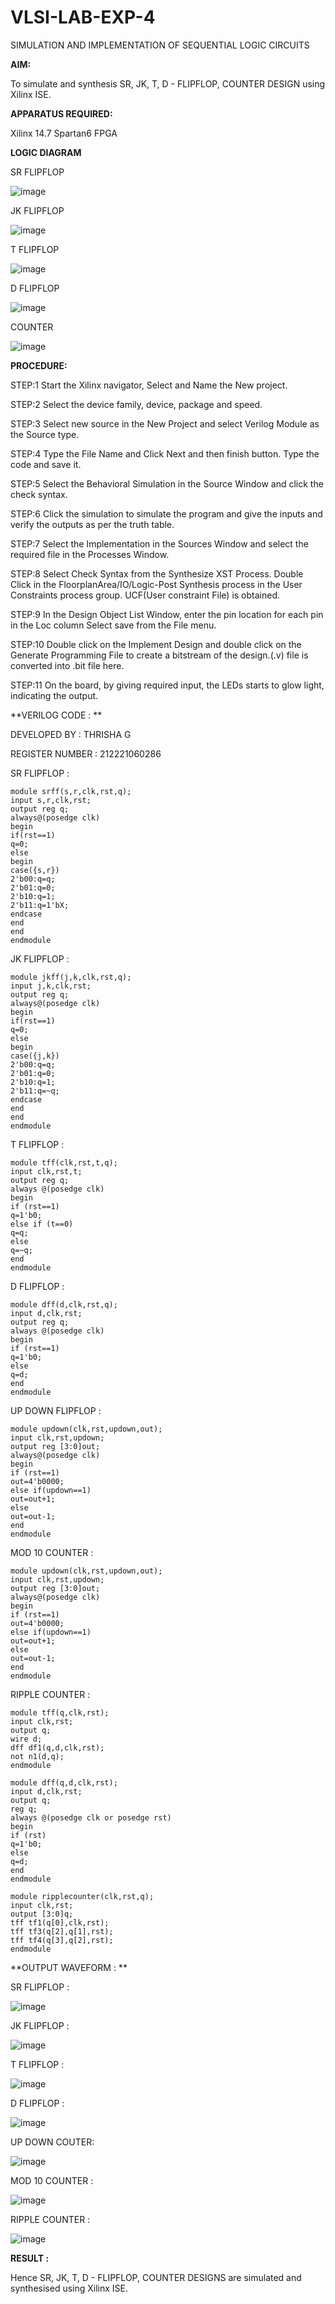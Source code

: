 # VLSI-LAB-EXP-4

SIMULATION AND IMPLEMENTATION OF SEQUENTIAL LOGIC CIRCUITS



**AIM:**
 
 
   To simulate and synthesis SR, JK, T, D - FLIPFLOP, COUNTER DESIGN using Xilinx ISE.




**APPARATUS REQUIRED:**


Xilinx 14.7
Spartan6 FPGA



**LOGIC DIAGRAM**



SR FLIPFLOP



![image](https://github.com/navaneethans/VLSI-LAB-EXP-4/assets/6987778/77fb7f38-5649-4778-a987-8468df9ea3c3)



JK FLIPFLOP



![image](https://github.com/navaneethans/VLSI-LAB-EXP-4/assets/6987778/1510e030-4ddc-42b1-88ce-d00f6f0dc7e6)



T FLIPFLOP



![image](https://github.com/navaneethans/VLSI-LAB-EXP-4/assets/6987778/7a020379-efb1-4104-85ee-439d660baa08)



D FLIPFLOP



![image](https://github.com/navaneethans/VLSI-LAB-EXP-4/assets/6987778/dda843c5-f0a0-4b51-93a2-eaa4b7fa8aa0)




COUNTER



![image](https://github.com/navaneethans/VLSI-LAB-EXP-4/assets/6987778/a1fc5f68-aafb-49a1-93d2-779529f525fa)


  


**PROCEDURE:**



STEP:1  Start  the Xilinx navigator, Select and Name the New project.



STEP:2  Select the device family, device, package and speed.       



STEP:3  Select new source in the New Project and select Verilog Module as the Source type.                       



STEP:4  Type the File Name and Click Next and then finish button. Type the code and save it.



STEP:5  Select the Behavioral Simulation in the Source Window and click the check syntax.                       



STEP:6  Click the simulation to simulate the program and  give the inputs and verify the outputs as per the truth table.               



STEP:7  Select the Implementation in the Sources Window and select the required file in the Processes Window.



STEP:8  Select Check Syntax from the Synthesize  XST Process. Double Click in the  FloorplanArea/IO/Logic-Post Synthesis process in the User Constraints process group. UCF(User constraint File) is obtained. 



STEP:9  In the Design Object List Window, enter the pin location for each pin in the Loc column Select save from the File menu.



STEP:10 Double click on the Implement Design and double click on the Generate Programming File to create a bitstream of the design.(.v) file is converted into .bit file here.



STEP:11  On the board, by giving required input, the LEDs starts to glow light, indicating the output.




**VERILOG CODE : **

 

DEVELOPED BY : THRISHA G

REGISTER NUMBER : 212221060286



SR FLIPFLOP :



~~~
module srff(s,r,clk,rst,q);
input s,r,clk,rst;
output reg q;
always@(posedge clk)
begin
if(rst==1)
q=0;
else
begin
case({s,r})
2'b00:q=q;
2'b01:q=0;
2'b10:q=1;
2'b11:q=1'bX;
endcase
end
end
endmodule
~~~



JK FLIPFLOP :



~~~
module jkff(j,k,clk,rst,q);
input j,k,clk,rst;
output reg q;
always@(posedge clk)
begin
if(rst==1)
q=0;
else
begin
case({j,k})
2'b00:q=q;
2'b01:q=0;
2'b10:q=1;
2'b11:q=~q;
endcase
end
end
endmodule
~~~



T FLIPFLOP :



~~~
module tff(clk,rst,t,q);
input clk,rst,t;
output reg q;
always @(posedge clk)
begin
if (rst==1)
q=1'b0;
else if (t==0)
q=q;
else
q=~q;
end
endmodule
~~~



D FLIPFLOP :



~~~
module dff(d,clk,rst,q);
input d,clk,rst;
output reg q;
always @(posedge clk)
begin
if (rst==1)
q=1'b0;
else
q=d;
end
endmodule
~~~



UP DOWN FLIPFLOP :



~~~
module updown(clk,rst,updown,out);
input clk,rst,updown;
output reg [3:0]out;
always@(posedge clk)
begin
if (rst==1)
out=4'b0000;
else if(updown==1)
out=out+1;
else
out=out-1;
end
endmodule
~~~



MOD 10 COUNTER :



~~~
module updown(clk,rst,updown,out);
input clk,rst,updown;
output reg [3:0]out;
always@(posedge clk)
begin
if (rst==1)
out=4'b0000;
else if(updown==1)
out=out+1;
else
out=out-1;
end
endmodule
~~~



RIPPLE COUNTER :



~~~
module tff(q,clk,rst);
input clk,rst;
output q;
wire d;
dff df1(q,d,clk,rst);
not n1(d,q);
endmodule

module dff(q,d,clk,rst);
input d,clk,rst;
output q;
reg q;
always @(posedge clk or posedge rst)
begin
if (rst)
q=1'b0;
else 
q=d;
end
endmodule

module ripplecounter(clk,rst,q);
input clk,rst;
output [3:0]q;
tff tf1(q[0],clk,rst);
tff tf3(q[2],q[1],rst);
tff tf4(q[3],q[2],rst);
endmodule
~~~



**OUTPUT WAVEFORM : **



 SR FLIPFLOP :



 ![image](https://github.com/thrishag/VLSI-LAB-EXP-4/assets/98105360/ee2c4de7-4c49-4538-ade8-6a20945486bc)




JK FLIPFLOP :



![image](https://github.com/thrishag/VLSI-LAB-EXP-4/assets/98105360/7087e432-c7e1-48db-8dce-99e250f33a96)



T FLIPFLOP :



![image](https://github.com/thrishag/VLSI-LAB-EXP-4/assets/98105360/071946c0-32e4-419c-a1ed-fcd7cfe48e75)



D FLIPFLOP :



![image](https://github.com/thrishag/VLSI-LAB-EXP-4/assets/98105360/f7ff8302-ad09-4958-8988-4d911cd4692c)



UP DOWN COUTER:



![image](https://github.com/thrishag/VLSI-LAB-EXP-4/assets/98105360/80773513-308d-493f-b57c-5992cc565691)



MOD 10 COUNTER :



![image](https://github.com/thrishag/VLSI-LAB-EXP-4/assets/98105360/864e1408-f220-42af-9d58-f0bde065f6ce)



RIPPLE COUNTER :



![image](https://github.com/thrishag/VLSI-LAB-EXP-4/assets/98105360/28ba5c9d-5cf5-4189-8811-afde94e1ef21)




**RESULT :**



Hence SR, JK, T, D - FLIPFLOP, COUNTER DESIGNS are simulated and synthesised using Xilinx ISE.
